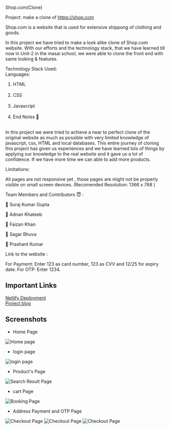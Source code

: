 Shop.com(Clone)

Project: make a clone of https://shop.com

Shop.com is a website that is used for extensive shippong of clothing and  goods.

In this project we have tried to make a look alike clone of Shop.com website. With our efforts and the technology stack, that we have learned till now in Unit-2 in the masai school, we were able to clone the front end with same looking & features.

Technology Stack Used:<br/>
Languages:<br/>
<ol>
 <li>HTML</li><br/>
 <li>CSS</li><br/>
 <li>Javascript</li><br/>
 <li>End Notes 📑</li><br/>
 </ol>

In this project we were tried to achieve a near to perfect clone of the original website as much as possible with very limited knowledge of javascript, css, HTML and local databases. This entire journey of cloning this project has given us experiences and we have learned lots of things by applying our knowledge to the real website and it gave us a lot of confidence. If we have more time we can able to add more products.

Limitations:

All pages are not responsive yet , those pages are might not be properly visible on small screen devices. (Recomended Resolution: 1366 x 768 )

Team Members and Contributors 😇 :

👤 Suraj Kumar Gupta 

👤 Adnan Khateeb

👤 Faizan Khan 

👤 Sagar Bhuva 

👤 Prashant Kumar 

Link to the website :



For Payment: Enter 123 as card number, 123 as CVV and 12/25 for expiry date. For OTP: Enter 1234.


## Important Links
<a href="https://colneshopdotcom.netlify.app">Netlify Deployment</a>
<br>
<a href="https://medium.com/@bhuvasagar632/a-clone-of-the-website-shop-com-by-web15-cohort-students-from-masai-school-adf8b1369417">Project blog</a>
<br>
## Screenshots
- Home Page

![Home page](https://miro.medium.com/max/875/0*SJWl-8tPwCQYSJDD.png)

- login page

![login page](https://miro.medium.com/max/875/0*0VXMvcjodfsY2ZL6.png)

- Product's Page

![Search Result Page](https://miro.medium.com/max/875/0*lT7Nj3zv2HwUL_5h.png)

- cart Page

![Booking Page](https://miro.medium.com/max/875/0*CE5GGjCr11ololnw.png)

- Address Payment and OTP Page

![Checkout Page](https://miro.medium.com/max/875/0*SL6xfI9K2Pnf00H_.png)
![Checkout Page](https://miro.medium.com/max/875/0*wbW0mdS7PHdM84_4.png)
![Checkout Page](https://miro.medium.com/max/875/0*BUNjzte6DlMAjwV_.png)
 

